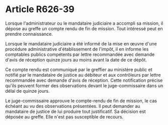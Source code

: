 # Article R626-39

Lorsque l'administrateur ou le mandataire judiciaire a accompli sa mission, il dépose au greffe un compte rendu de fin de mission. Tout intéressé peut en prendre connaissance.

Lorsque le mandataire judiciaire a été informé de la mise en œuvre d'une procédure administrative d'établissement de l'impôt, il en informe les comptables publics compétents par lettre recommandée avec demande d'avis de réception quinze jours au moins avant la date de ce dépôt.

Ce compte rendu est communiqué par le greffier au ministère public et notifié par le mandataire de justice au débiteur et aux contrôleurs par lettre recommandée avec demande d'avis de réception. Cette notification précise qu'ils peuvent former des observations devant le juge-commissaire dans un délai de quinze jours.

Le juge-commissaire approuve le compte-rendu de fin de mission, le cas échéant au vu des observations présentées. Il peut demander au mandataire de justice de lui produire tout justificatif. Sa décision est déposée au greffe. Elle n'est pas susceptible de recours.
